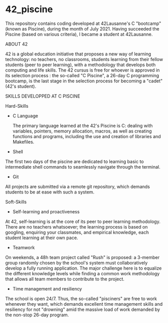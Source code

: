 # 42_piscine

This repository contains coding developed at 42Lausanne's C "bootcamp" (known as Piscine), during the month of July 2021.
Having succeeded the Piscine (based on various criteria), I became a student at 42Lausanne.

ABOUT 42

42 is a global education initiative that proposes a new way of learning technology: no teachers,
no classrooms, students learning from their fellow students (peer to peer learning), with a
methodology that develops both computing and life skills.
The 42 cursus is free for whoever is approved in its selection process : the so-called "C Piscine", a 26-day C programming bootcamp,
is the last stage in the selection process for becoming a "cadet" (42's student).

SKILLS DEVELOPPED AT C PISCINE

Hard-Skills
- C Language

  The primary language learned at the 42's Piscine is C: dealing with variables,
  pointers, memory allocation, macros, as well as creating functions and programs,
  including the use and creation of libraries and Makefiles.

- Shell

The first two days of the piscine are dedicated to learning basic to intermediate
shell commands to seamlessly navigate through the terminal.

- Git

All projects are submitted via a remote git repository, which demands students to
be at ease with such a system.
  
Soft-Skills
- Self-learning and proactiveness

At 42, self-learning is at the core of its peer to peer learning methodology. There
are no teachers whatsoever; the learning process is based on googling, enquiring
your classmates, and empirical knowledge, each student learning at their own pace.

- Teamwork

On weekends, a 48h team project called "Rush" is proposed: a 3-member group randomly
chosen by the school's system must collaboratively develop a fully running application.
The major challenge here is to equalize the different knowledge levels while finding a
common work methodology that allows all team members to contribute to the project.

- Time management and resiliency

The school is open 24/7. Thus, the so-called "pisciners" are free to work whenever
they want, which demands excellent time management skills and resiliency for not
"drowning" amid the massive load of work demanded by the non-stop 26-day program.
